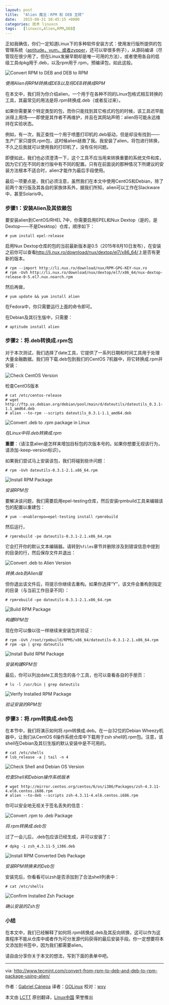 ```yaml
---
layout: post
title:	"Alien 魔法：RPM 和 DEB 互转"
date:	2015-08-31 10:45:15 +0800 
categories:	技术 linuxcn 
tags:	[linuxcn,Alien,RPM,DEB]
---
```



正如我确信，你们一定知道Linux下的多种软件安装方式：使用发行版所提供的包管理系统（[aptitude，yum，或者zypper](http://www.tecmint.com/linux-package-management/)，还可以举很多例子），从源码编译（尽管现在很少用了，但在Linux发展早期却是唯一可用的方法），或者使用各自的低级工具dpkg用于.deb，以及rpm用于.rpm，预编译包，如此这般。


![Convert RPM to DEB and DEB to RPM](/Asserts/Images//attachment/album/201508/31/104518y660t6ggg4g0g14n.png)


*使用Alien将RPM转换成DEB以及将DEB转换成RPM*


在本文中，我们将为你介绍alien，一个用于在各种不同的Linux包格式相互转换的工具，其最常见的用法是将.rpm转换成.deb（或者反过来）。


如果你需要某个特定类型的包，而你只能找到其它格式的包的时候，该工具迟早能派得上用场——即使是其作者不再维护，并且在其网站声明：alien将可能永远维持在实验状态。


例如，有一次，我正查找一个用于喷墨打印机的.deb驱动，但是却没有找到——生产厂家只提供.rpm包，这时候alien拯救了我。我安装了alien，将包进行转换，不久之后我就可以使用我的打印机了，没有任何问题。


即便如此，我们也必须澄清一下，这个工具不应当用来转换重要的系统文件和库，因为它们在不同的发行版中有不同的配置。只有在前面说的那种情况下所建议的安装方法根本不适合时，alien才能作为最后手段使用。


最后一项要点是，我们必须注意，虽然我们在本文中使用CentOS和Debian，除了前两个发行版及其各自的家族体系外，据我们所知，alien可以工作在Slackware中，甚至Solaris中。


### 步骤1：安装Alien及其依赖包


要安装alien到CentOS/RHEL 7中，你需要启用EPEL和Nux Dextop（是的，是Dextop——不是Desktop）仓库，顺序如下：



```
# yum install epel-release

```

启用Nux Dextop仓库的包的当前最新版本是0.5（2015年8月10日发布），在安装之前你可以查看<http://li.nux.ro/download/nux/dextop/el7/x86_64/>上是否有更新的版本。



```
# rpm --import http://li.nux.ro/download/nux/RPM-GPG-KEY-nux.ro
# rpm -Uvh http://li.nux.ro/download/nux/dextop/el7/x86_64/nux-dextop-release-0-5.el7.nux.noarch.rpm

```

然后再做，



```
# yum update && yum install alien

```

在Fedora中，你只需要运行上面的命令即可。


在Debian及其衍生版中，只需要：



```
# aptitude install alien

```

### 步骤2：将.deb转换成.rpm包


对于本次测试，我们选择了date工具，它提供了一系列日期和时间工具用于处理大量金融数据。我们将下载.deb包到我们的CentOS 7机器中，将它转换成.rpm并安装：


![Check CentOS Version](/Asserts/Images//attachment/album/201508/31/104519xaor8xkaghsaypgk.png)


检查CentOS版本



```
# cat /etc/centos-release
# wget http://ftp.us.debian.org/debian/pool/main/d/dateutils/dateutils_0.3.1-1.1_amd64.deb
# alien --to-rpm --scripts dateutils_0.3.1-1.1_amd64.deb

```

![Convert .deb to .rpm package in Linux](/Asserts/Images//attachment/album/201508/31/104520pb6o22boocmdlolr.png)


*在Linux中将.deb转换成.rpm*


**重要**：（请注意alien是怎样来增加目标包的次版本号的。如果你想要无视该行为，请添加-keep-version标识）。


如果我们尝试马上安装该包，我们将碰到些许问题：



```
# rpm -Uvh dateutils-0.3.1-2.1.x86_64.rpm 

```

![Install RPM Package](/Asserts/Images//attachment/album/201508/31/104521q72wccborsro7w73.png)


*安装RPM包*


要解决该问题，我们需要启用epel-testing仓库，然后安装rpmbuild工具来编辑该包的配置以重建包：



```
# yum --enablerepo=epel-testing install rpmrebuild

```

然后运行，



```
# rpmrebuild -pe dateutils-0.3.1-2.1.x86_64.rpm

```

它会打开你的默认文本编辑器。请转到`%files`章节并删除涉及到错误信息中提到的目录的行，然后保存文件并退出：


![Convert .deb to Alien Version](/Asserts/Images//attachment/album/201508/31/104521czr1o8i6888386zl.png)


*转换.deb到Alien版*


但你退出该文件后，将提示你继续去重构。如果你选择“Y”，该文件会重构到指定的目录（与当前工作目录不同）：



```
# rpmrebuild –pe dateutils-0.3.1-2.1.x86_64.rpm

```

![Build RPM Package](/Asserts/Images//attachment/album/201508/31/104522xba5dd2i9b5b29r9.png)


*构建RPM包*


现在你可以像以往一样继续来安装包并验证：



```
# rpm -Uvh /root/rpmbuild/RPMS/x86_64/dateutils-0.3.1-2.1.x86_64.rpm
# rpm -qa | grep dateutils

```

![Install Build RPM Package](/Asserts/Images//attachment/album/201508/31/104522y9bbsa17u7gj6bab.png)


*安装构建RPM包*


最后，你可以列出date工具包含的各个工具，也可以查看各自的手册页：



```
# ls -l /usr/bin | grep dateutils

```

![Verify Installed RPM Package](/Asserts/Images//attachment/album/201508/31/104523m66lcrfccfruvr00.png)


*验证安装的RPM包*


### 步骤3：将.rpm转换成.deb包


在本节中，我们将演示如何将.rpm转换成.deb。在一台32位的Debian Wheezy机器中，让我们从CentOS 6操作系统仓库中下载用于zsh shell的.rpm包。注意，该shell在Debian及其衍生版的默认安装中是不可用的。



```
# cat /etc/shells
# lsb_release -a | tail -n 4

```

![Check Shell and Debian OS Version](/Asserts/Images//attachment/album/201508/31/104525ph2lb8k8bkypk7hu.png)


*检查Shell和Debian操作系统版本*



```
# wget http://mirror.centos.org/centos/6/os/i386/Packages/zsh-4.3.11-4.el6.centos.i686.rpm
# alien --to-deb --scripts zsh-4.3.11-4.el6.centos.i686.rpm

```

你可以安全地无视关于签名丢失的信息：


![Convert .rpm to .deb Package](/Asserts/Images//attachment/album/201508/31/104527bxcbf7i5ywx5yihb.png)


*将.rpm转换成.deb包*


过了一会儿后，.deb包应该已经生成，并可以安装了：



```
# dpkg -i zsh_4.3.11-5_i386.deb

```

![Install RPM Converted Deb Package](/Asserts/Images//attachment/album/201508/31/104527jem8q1jrpxjiqptl.png)


*安装RPM转换来的Deb包*


安装完后，你看看可以zsh是否添加到了合法shell列表中：



```
# cat /etc/shells

```

![Confirm Installed Zsh Package](/Asserts/Images//attachment/album/201508/31/104527iiywm1ew8rjw09s1.png)


*确认安装的Zsh包*


### 小结


在本文中，我们已经解释了如何将.rpm转换成.deb及其反向转换，这可以作为这类程序不能从仓库中或者作为可分发源代码获得的最后安装手段。你一定想要将本文添加到书签中，因为我们都需要alien。


请自由分享你关于本文的想法，写到下面的表单中吧。




---


via: <http://www.tecmint.com/convert-from-rpm-to-deb-and-deb-to-rpm-package-using-alien/>


作者：[Gabriel Cánepa](http://www.tecmint.com/author/gacanepa/) 译者：[GOLinux](https://github.com/GOLinux) 校对：[wxy](https://github.com/wxy)


本文由 [LCTT](https://github.com/LCTT/TranslateProject) 原创翻译，[Linux中国](https://linux.cn/) 荣誉推出
